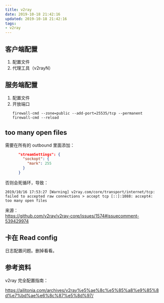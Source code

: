 ```yaml
---
title: v2ray
date: 2019-10-18 21:42:16
updated: 2019-10-18 21:42:16
tags: 
- v2ray
---
```


## 客户端配置

1. 配置文件
2. 代理工具（v2rayN）

## 服务端配置

1. 配置文件
2. 开放端口  
    ```
    firewall-cmd --zone=public --add-port=25535/tcp --permanent
    firewall-cmd --reload
    ```

## too many open files

需要在所有的 outbound 里面添加：  
```json
      "streamSettings": {
        "sockopt": {
          "mark": 255
        }
      }
```  
否则会死循环，导致：  
```
2019/10/16 17:53:27 [Warning] v2ray.com/core/transport/internet/tcp: failed to accepted raw connections > accept tcp [::]:1088: accept4: too many open files
```

来源：  
https://github.com/v2ray/v2ray-core/issues/1574#issuecomment-539429974

## 卡在 Read config

日志配置问题。删掉看看。

## 参考资料

v2ray 完全配置指南：  

https://ailitonia.com/archives/v2ray%e5%ae%8c%e5%85%a8%e9%85%8d%e7%bd%ae%e6%8c%87%e5%8d%97/